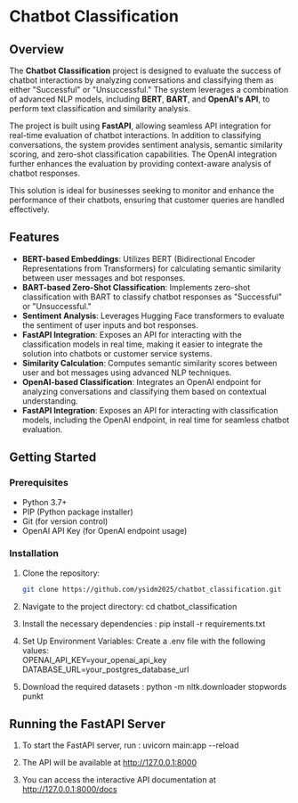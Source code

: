 # Chatbot Classification

## Overview

The **Chatbot Classification** project is designed to evaluate the success of chatbot interactions by analyzing conversations and classifying them as either "Successful" or "Unsuccessful." The system leverages a combination of advanced NLP models, including **BERT**, **BART**, and **OpenAI's API**, to perform text classification and similarity analysis.

The project is built using **FastAPI**, allowing seamless API integration for real-time evaluation of chatbot interactions. In addition to classifying conversations, the system provides sentiment analysis, semantic similarity scoring, and zero-shot classification capabilities. The OpenAI integration further enhances the evaluation by providing context-aware analysis of chatbot responses.

This solution is ideal for businesses seeking to monitor and enhance the performance of their chatbots, ensuring that customer queries are handled effectively.

## Features

- **BERT-based Embeddings**: Utilizes BERT (Bidirectional Encoder Representations from Transformers) for calculating semantic similarity between user messages and bot responses.
- **BART-based Zero-Shot Classification**: Implements zero-shot classification with BART to classify chatbot responses as "Successful" or "Unsuccessful."
- **Sentiment Analysis**: Leverages Hugging Face transformers to evaluate the sentiment of user inputs and bot responses.
- **FastAPI Integration**: Exposes an API for interacting with the classification models in real time, making it easier to integrate the solution into chatbots or customer service systems.
- **Similarity Calculation**: Computes semantic similarity scores between user and bot messages using advanced NLP techniques.
- **OpenAI-based Classification**: Integrates an OpenAI endpoint for analyzing conversations and classifying them based on contextual understanding.
- **FastAPI Integration**: Exposes an API for interacting with classification models, including the OpenAI endpoint, in real time for seamless chatbot evaluation.

## Getting Started

### Prerequisites

- Python 3.7+
- PIP (Python package installer)
- Git (for version control)
- OpenAI API Key (for OpenAI endpoint usage)  

### Installation

1. Clone the repository:
   ```bash
   git clone https://github.com/ysidm2025/chatbot_classification.git

2. Navigate to the project directory:
  cd chatbot_classification

3. Install the necessary dependencies :
   pip install -r requirements.txt

4. Set Up Environment Variables: Create a .env file with the following values:  
   OPENAI_API_KEY=your_openai_api_key  
   DATABASE_URL=your_postgres_database_url  

5. Download the required datasets :
   python -m nltk.downloader stopwords punkt

## Running the FastAPI Server

1. To start the FastAPI server, run :
   uvicorn main:app --reload

2. The API will be available at http://127.0.0.1:8000

3. You can access the interactive API documentation at
   http://127.0.0.1:8000/docs


